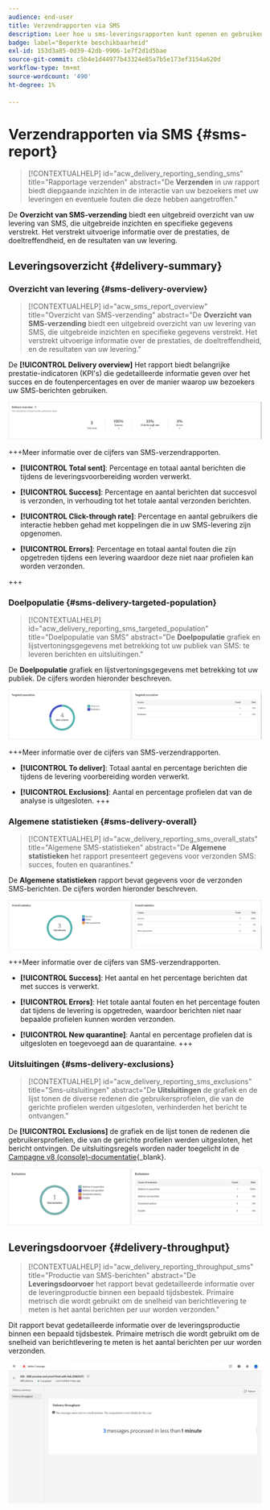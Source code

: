 ```yaml
---
audience: end-user
title: Verzendrapporten via SMS
description: Leer hoe u sms-leveringsrapporten kunt openen en gebruiken
badge: label="Beperkte beschikbaarheid"
exl-id: 153d3a85-0d39-42db-9906-1e7f2d1d5bae
source-git-commit: c5b4e1d44977b43324e85a7b5e173ef3154a620d
workflow-type: tm+mt
source-wordcount: '490'
ht-degree: 1%

---
```


# Verzendrapporten via SMS {#sms-report}

>[!CONTEXTUALHELP]
>id="acw_delivery_reporting_sending_sms"
>title="Rapportage verzenden"
>abstract="De **Verzenden** in uw rapport biedt diepgaande inzichten in de interactie van uw bezoekers met uw leveringen en eventuele fouten die deze hebben aangetroffen."

De **Overzicht van SMS-verzending** biedt een uitgebreid overzicht van uw levering van SMS, die uitgebreide inzichten en specifieke gegevens verstrekt. Het verstrekt uitvoerige informatie over de prestaties, de doeltreffendheid, en de resultaten van uw levering.

## Leveringsoverzicht {#delivery-summary}

### Overzicht van levering {#sms-delivery-overview}

>[!CONTEXTUALHELP]
>id="acw_sms_report_overview"
>title="Overzicht van SMS-verzending"
>abstract="De **Overzicht van SMS-verzending** biedt een uitgebreid overzicht van uw levering van SMS, die uitgebreide inzichten en specifieke gegevens verstrekt. Het verstrekt uitvoerige informatie over de prestaties, de doeltreffendheid, en de resultaten van uw levering."

De **[!UICONTROL Delivery overview]** Het rapport biedt belangrijke prestatie-indicatoren (KPI&#39;s) die gedetailleerde informatie geven over het succes en de foutenpercentages en over de manier waarop uw bezoekers uw SMS-berichten gebruiken.

![](assets/reporting_sms_3.png)

+++Meer informatie over de cijfers van SMS-verzendrapporten.

* **[!UICONTROL Total sent]**: Percentage en totaal aantal berichten die tijdens de leveringsvoorbereiding worden verwerkt.

* **[!UICONTROL Success]**: Percentage en aantal berichten dat succesvol is verzonden, in verhouding tot het totale aantal verzonden berichten.

* **[!UICONTROL Click-through rate]**: Percentage en aantal gebruikers die interactie hebben gehad met koppelingen die in uw SMS-levering zijn opgenomen.

* **[!UICONTROL Errors]**: Percentage en totaal aantal fouten die zijn opgetreden tijdens een levering waardoor deze niet naar profielen kan worden verzonden.

+++

### Doelpopulatie {#sms-delivery-targeted-population}

>[!CONTEXTUALHELP]
>id="acw_delivery_reporting_sms_targeted_population"
>title="Doelpopulatie van SMS"
>abstract="De **Doelpopulatie** grafiek en lijstvertoningsgegevens met betrekking tot uw publiek van SMS: te leveren berichten en uitsluitingen."

De **Doelpopulatie** grafiek en lijstvertoningsgegevens met betrekking tot uw publiek. De cijfers worden hieronder beschreven.

![](assets/reporting_sms_4.png)

+++Meer informatie over de cijfers van SMS-verzendrapporten.

* **[!UICONTROL To deliver]**: Totaal aantal en percentage berichten die tijdens de levering voorbereiding worden verwerkt.

* **[!UICONTROL Exclusions]**: Aantal en percentage profielen dat van de analyse is uitgesloten.
+++


### Algemene statistieken {#sms-delivery-overall}

>[!CONTEXTUALHELP]
>id="acw_delivery_reporting_sms_overall_stats"
>title="Algemene SMS-statistieken"
>abstract="De **Algemene statistieken** het rapport presenteert gegevens voor verzonden SMS: succes, fouten en quarantines."

De **Algemene statistieken** rapport bevat gegevens voor de verzonden SMS-berichten. De cijfers worden hieronder beschreven.

![](assets/reporting_sms_5.png)

+++Meer informatie over de cijfers van SMS-verzendrapporten.

* **[!UICONTROL Success]**: Het aantal en het percentage berichten dat met succes is verwerkt.

* **[!UICONTROL Errors]**: Het totale aantal fouten en het percentage fouten dat tijdens de levering is opgetreden, waardoor berichten niet naar bepaalde profielen kunnen worden verzonden.

* **[!UICONTROL New quarantine]**: Aantal en percentage profielen dat is uitgesloten en toegevoegd aan de quarantaine.
+++

### Uitsluitingen {#sms-delivery-exclusions}

>[!CONTEXTUALHELP]
>id="acw_delivery_reporting_sms_exclusions"
>title="Sms-uitsluitingen"
>abstract="De **Uitsluitingen** de grafiek en de lijst tonen de diverse redenen die gebruikersprofielen, die van de gerichte profielen werden uitgesloten, verhinderden het bericht te ontvangen."

De **[!UICONTROL Exclusions]** de grafiek en de lijst tonen de redenen die gebruikersprofielen, die van de gerichte profielen werden uitgesloten, het bericht ontvingen. De uitsluitingsregels worden nader toegelicht in de [Campagne v8 (console)-documentatie](https://experienceleague.adobe.com/docs/campaign/campaign-v8/send/failures/delivery-failures.html#sms-quarantines){_blank}.

![](assets/reporting_sms_6.png)

## Leveringsdoorvoer {#delivery-throughput}

>[!CONTEXTUALHELP]
>id="acw_delivery_reporting_throughput_sms"
>title="Productie van SMS-berichten"
>abstract="De **Leveringsdoorvoer** het rapport bevat gedetailleerde informatie over de leveringproductie binnen een bepaald tijdsbestek. Primaire metrisch die wordt gebruikt om de snelheid van berichtlevering te meten is het aantal berichten per uur worden verzonden."

Dit rapport bevat gedetailleerde informatie over de leveringsproductie binnen een bepaald tijdsbestek. Primaire metrisch die wordt gebruikt om de snelheid van berichtlevering te meten is het aantal berichten per uur worden verzonden.

![](assets/reporting_sms_2.png)
